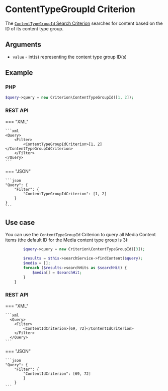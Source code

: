 # ContentTypeGroupId Criterion

The [`ContentTypeGroupId` Search Criterion](../../api/php_api/php_api_reference/classes/Ibexa-Contracts-Core-Repository-Values-Content-Query-Criterion-ContentTypeGroupId.html)
searches for content based on the ID of its content type group.

## Arguments

- `value` - int(s) representing the content type group ID(s)

## Example

### PHP

``` php
$query->query = new Criterion\ContentTypeGroupId([1, 2]);
```

### REST API

=== "XML"

    ```xml
    <Query>
        <Filter>
            <ContentTypeGroupIdCriterion>[1, 2]</ContentTypeGroupIdCriterion>
        </Filter>
    </Query>
    ```

=== "JSON"

    ```json
    "Query": {
        "Filter": {
            "ContentTypeGroupIdCriterion": [1, 2]
        }
    }
    ```

## Use case

You can use the `ContentTypeGroupId` Criterion to query all Media Content items
(the default ID for the Media content type group is 3):

``` php hl_lines="1"
        $query->query = new Criterion\ContentTypeGroupId([3]);

        $results = $this->searchService->findContent($query);
        $media = [];
        foreach ($results->searchHits as $searchHit) {
            $media[] = $searchHit;
        }
    }
```

### REST API

=== "XML"

    ```xml
      <Query>
        <Filter>
            <ContentIdCriterion>[69, 72]</ContentIdCriterion>
        </Filter>
      </Query>
    ```

=== "JSON"

    ```json
    "Query": {
        "Filter": {
            "ContentIdCriterion": [69, 72]
            }
        }
    ```
